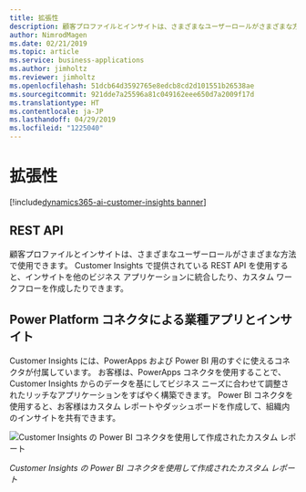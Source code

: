 ```yaml
---
title: 拡張性
description: 顧客プロファイルとインサイトは、さまざまなユーザーロールがさまざまな方法で使用できます。
author: NimrodMagen
ms.date: 02/21/2019
ms.topic: article
ms.service: business-applications
ms.author: jimholtz
ms.reviewer: jimholtz
ms.openlocfilehash: 51dcb64d3592765e8edcb8cd2d101551b26538ae
ms.sourcegitcommit: 921dde7a25596a81c049162eee650d7a2009f17d
ms.translationtype: HT
ms.contentlocale: ja-JP
ms.lasthandoff: 04/29/2019
ms.locfileid: "1225040"
---
```

# <a name="extensibility"></a>拡張性
[!include[dynamics365-ai-customer-insights banner](../../includes/dynamics365-ai-customer-insights.md)]


## <a name="rest-apis"></a>REST API 
 
顧客プロファイルとインサイトは、さまざまなユーザーロールがさまざまな方法で使用できます。 Customer Insights で提供されている REST API を使用すると、インサイトを他のビジネス アプリケーションに統合したり、カスタム ワークフローを作成したりできます。 

## <a name="line-of-business-apps-and-insights-through-power-platform-connectors"></a>Power Platform コネクタによる業種アプリとインサイト 

Customer Insights には、PowerApps および Power BI 用のすぐに使えるコネクタが付属しています。 お客様は、PowerApps コネクタを使用することで、Customer Insights からのデータを基にしてビジネス ニーズに合わせて調整されたリッチなアプリケーションをすばやく構築できます。 Power BI コネクタを使用すると、お客様はカスタム レポートやダッシュボードを作成して、組織内のインサイトを共有できます。  

![Customer Insights の Power BI コネクタを使用して作成されたカスタム レポート](media/custom-report.png "Customer Insights の Power BI コネクタを使用して作成されたカスタム レポート")

*Customer Insights の Power BI コネクタを使用して作成されたカスタム レポート*
